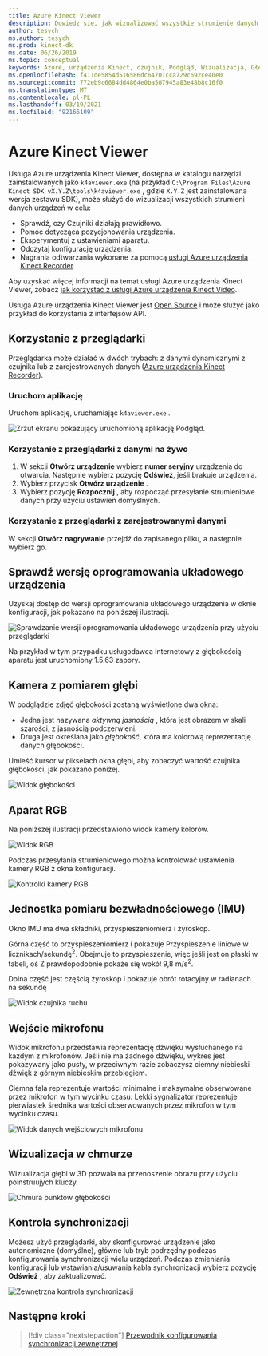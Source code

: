 ```yaml
---
title: Azure Kinect Viewer
description: Dowiedz się, jak wizualizować wszystkie strumienie danych urządzeń za pomocą usługi Azure urządzenia Kinect Viewer.
author: tesych
ms.author: tesych
ms.prod: kinect-dk
ms.date: 06/26/2019
ms.topic: conceptual
keywords: Azure, urządzenia Kinect, czujnik, Podgląd, Wizualizacja, Głębokość, RGB, Color, IMU, audio, mikrofon, Chmura w chmurze
ms.openlocfilehash: f411de5854d516586dc64701cca729c692ce40e0
ms.sourcegitcommit: 772eb9c6684dd4864e0ba507945a83e48b8c16f0
ms.translationtype: MT
ms.contentlocale: pl-PL
ms.lasthandoff: 03/19/2021
ms.locfileid: "92166109"
---
```

# <a name="azure-kinect-viewer"></a>Azure Kinect Viewer

Usługa Azure urządzenia Kinect Viewer, dostępna w katalogu narzędzi zainstalowanych jako `k4aviewer.exe` (na przykład `C:\Program Files\Azure Kinect SDK vX.Y.Z\tools\k4aviewer.exe` , gdzie `X.Y.Z` jest zainstalowana wersja zestawu SDK), może służyć do wizualizacji wszystkich strumieni danych urządzeń w celu:

* Sprawdź, czy Czujniki działają prawidłowo.
* Pomoc dotycząca pozycjonowania urządzenia.
* Eksperymentuj z ustawieniami aparatu.
* Odczytaj konfigurację urządzenia.
* Nagrania odtwarzania wykonane za pomocą [usługi Azure urządzenia Kinect Recorder](azure-kinect-recorder.md).

Aby uzyskać więcej informacji na temat usługi Azure urządzenia Kinect Viewer, zobacz [jak korzystać z usługi Azure urządzenia Kinect Video](https://www.microsoft.com/videoplayer/embed/RE3hNwG).

Usługa Azure urządzenia Kinect Viewer jest [Open Source](https://github.com/microsoft/Azure-Kinect-Sensor-SDK/tree/develop/tools/k4aviewer) i może służyć jako przykład do korzystania z interfejsów API.

## <a name="use-viewer"></a>Korzystanie z przeglądarki

Przeglądarka może działać w dwóch trybach: z danymi dynamicznymi z czujnika lub z zarejestrowanych danych ([Azure urządzenia Kinect Recorder](azure-kinect-recorder.md)).

### <a name="start-application"></a>Uruchom aplikację

Uruchom aplikację, uruchamiając `k4aviewer.exe` .

![Zrzut ekranu pokazujący uruchomioną aplikację Podgląd.](./media/how-to-guides/open-viewer.png)

### <a name="use-the-viewer-with-live-data"></a>Korzystanie z przeglądarki z danymi na żywo

1. W sekcji **Otwórz urządzenie** wybierz **numer seryjny** urządzenia do otwarcia. Następnie wybierz pozycję **Odśwież**, jeśli brakuje urządzenia.
2. Wybierz przycisk **Otwórz urządzenie** .
3. Wybierz pozycję **Rozpocznij** , aby rozpocząć przesyłanie strumieniowe danych przy użyciu ustawień domyślnych.

### <a name="use-the-viewer-with-recorded-data"></a>Korzystanie z przeglądarki z zarejestrowanymi danymi

W sekcji **Otwórz nagrywanie** przejdź do zapisanego pliku, a następnie wybierz go.

## <a name="check-device-firmware-version"></a>Sprawdź wersję oprogramowania układowego urządzenia

Uzyskaj dostęp do wersji oprogramowania układowego urządzenia w oknie konfiguracji, jak pokazano na poniższej ilustracji.

![Sprawdzanie wersji oprogramowania układowego urządzenia przy użyciu przeglądarki](./media/how-to-guides/check-firmware-update.png)

Na przykład w tym przypadku usługodawca internetowy z głębokością aparatu jest uruchomiony 1.5.63 zapory.

## <a name="depth-camera"></a>Kamera z pomiarem głębi

W podglądzie zdjęć głębokości zostaną wyświetlone dwa okna:

* Jedna jest nazywana *aktywną jasnością* , która jest obrazem w skali szarości, z jasnością podczerwieni.
* Druga jest określana jako *głębokość*, która ma kolorową reprezentację danych głębokości.

Umieść kursor w pikselach okna głębi, aby zobaczyć wartość czujnika głębokości, jak pokazano poniżej.

![Widok głębokości](./media/how-to-guides/depth-camera.png)

## <a name="rgb-camera"></a>Aparat RGB

Na poniższej ilustracji przedstawiono widok kamery kolorów.

![Widok RGB](./media/how-to-guides/viewer-rgb-camera.png)

Podczas przesyłania strumieniowego można kontrolować ustawienia kamery RGB z okna konfiguracji.

![Kontrolki kamery RGB](./media/how-to-guides/rgb-camera-settings.png)

## <a name="inertial-measurement-unit-imu"></a>Jednostka pomiaru bezwładnościowego (IMU)

Okno IMU ma dwa składniki, przyspieszeniomierz i żyroskop.

Górna część to przyspieszeniomierz i pokazuje Przyspieszenie liniowe w licznikach/sekundę<sup>2</sup>.  Obejmuje to przyspieszenie, więc jeśli jest on płaski w tabeli, oś Z prawdopodobnie pokaże się wokół 9,8 m/s<sup>2</sup>.

Dolna część jest częścią żyroskop i pokazuje obrót rotacyjny w radianach na sekundę

![Widok czujnika ruchu](./media/how-to-guides/viewer-mu-settings.png)

## <a name="microphone-input"></a>Wejście mikrofonu

Widok mikrofonu przedstawia reprezentację dźwięku wysłuchanego na każdym z mikrofonów. Jeśli nie ma żadnego dźwięku, wykres jest pokazywany jako pusty, w przeciwnym razie zobaczysz ciemny niebieski dźwięk z górnym niebieskim przebiegiem.

Ciemna fala reprezentuje wartości minimalne i maksymalne obserwowane przez mikrofon w tym wycinku czasu. Lekki sygnalizator reprezentuje pierwiastek średnika wartości obserwowanych przez mikrofon w tym wycinku czasu.

![Widok danych wejściowych mikrofonu](./media/how-to-guides/microphone-data.png)

## <a name="point-cloud-visualization"></a>Wizualizacja w chmurze

Wizualizacja głębi w 3D pozwala na przenoszenie obrazu przy użyciu poinstruujych kluczy.

![Chmura punktów głębokości](./media/how-to-guides/depth-point-cloud.png)

## <a name="synchronization-control"></a>Kontrola synchronizacji

Możesz użyć przeglądarki, aby skonfigurować urządzenie jako autonomiczne (domyślne), główne lub tryb podrzędny podczas konfigurowania synchronizacji wielu urządzeń.
Podczas zmieniania konfiguracji lub wstawiania/usuwania kabla synchronizacji wybierz pozycję **Odśwież** , aby zaktualizować.

![Zewnętrzna kontrola synchronizacji](./media/how-to-guides/sync-control.png)

## <a name="next-steps"></a>Następne kroki

> [!div class="nextstepaction"]
>[Przewodnik konfigurowania synchronizacji zewnętrznej](https://support.microsoft.com/help/4494429/sync-multiple-azure-kinect-dk-devices)

